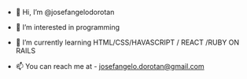- 👋 Hi, I’m @josefangelodorotan
- 👀 I’m interested in programming
- 🌱 I’m currently learning HTML/CSS/HAVASCRIPT / REACT /RUBY ON RAILS

- 📫 You can reach me at  - josefangelo.dorotan@gmail.com

<!---
josefangelodorotan/josefangelodorotan is a ✨ special ✨ repository because its `README.md` (this file) appears on your GitHub profile.
You can click the Preview link to take a look at your changes.
--->
